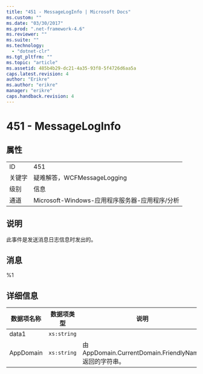 ```yaml
---
title: "451 - MessageLogInfo | Microsoft Docs"
ms.custom: ""
ms.date: "03/30/2017"
ms.prod: ".net-framework-4.6"
ms.reviewer: ""
ms.suite: ""
ms.technology: 
  - "dotnet-clr"
ms.tgt_pltfrm: ""
ms.topic: "article"
ms.assetid: 485b4b29-dc21-4a35-93f8-5f4726d6aa5a
caps.latest.revision: 4
author: "Erikre"
ms.author: "erikre"
manager: "erikre"
caps.handback.revision: 4
---
```

# 451 - MessageLogInfo
## 属性  
  
|||  
|-|-|  
|ID|451|  
|关键字|疑难解答，WCFMessageLogging|  
|级别|信息|  
|通道|Microsoft\-Windows\-应用程序服务器\-应用程序\/分析|  
  
## 说明  
 此事件是发送消息日志信息时发出的。  
  
## 消息  
 %1  
  
## 详细信息  
  
|数据项名称|数据项类型|说明|  
|-----------|-----------|--------|  
|data1|`xs:string`||  
|AppDomain|`xs:string`|由 AppDomain.CurrentDomain.FriendlyName 返回的字符串。|